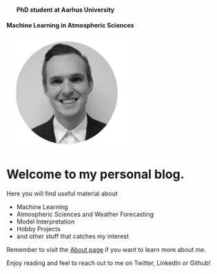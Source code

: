 #### &nbsp;&nbsp;&nbsp;&nbsp;&nbsp;&nbsp; PhD student at Aarhus University 
#### Machine Learning in Atmospheric Sciences
![](/images/Picture1.png "PhD student at Aarhus University - Machine Learning in Atmospheric Sciences")

# Welcome to my personal blog. 

Here you will find useful material about
- Machine Learning
- Atmospheric Sciences and Weather Forecasting
- Model Interpretation
- Hobby Projects
- and other stuff that catches my interest


Remember to visit the [About page](https://holmdk.github.io/about.html) if you want to learn more about me.

Enjoy reading and feel to reach out to me on Twitter, LinkedIn or Github!
